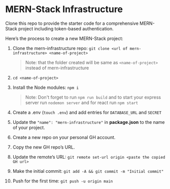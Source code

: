 # MERN-Stack Infrastructure

Clone this repo to provide the starter code for a comprehensive MERN-Stack project including token-based authentication.

Here’s the process to create a new MERN-Stack project:

1. Clone the mern-infrastructure repo: ``git clone <url of mern-infrastructure> <name-of-project>``
    >Note: that the folder created will be same as ``<name-of-project>`` instead of mern-infrastructure

2. ``cd <name-of-project>``

3. Install the Node modules: ``npm i``
    >Note: Don't forget to run ``npm run build`` and to start your express server run ``nodemon server`` and for react run ``npm start``

4. Create a .env (``touch .env``) and add entries for ``DATABASE_URL`` and ``SECRET``

5. Update the ``"name": "mern-infrastructure"`` in **package.json** to the name of your project.

6. Create a new repo on your personal GH account.

7. Copy the new GH repo’s URL.

8. Update the remote’s URL: ``git remote set-url origin <paste the copied GH url>``

9. Make the initial commit: ``git add -A && git commit -m "Initial commit"``

10. Push for the first time: ``git push -u origin main``

